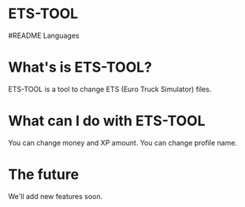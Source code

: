 # ETS-TOOL

#README Languages
[](README-PT.md)

# What's is ETS-TOOL?
ETS-TOOL is a tool to change ETS (Euro Truck Simulator) files.

# What can I do with ETS-TOOL
You can change money and XP amount.
You can change profile name.

# The future
We'll add new features soon.
